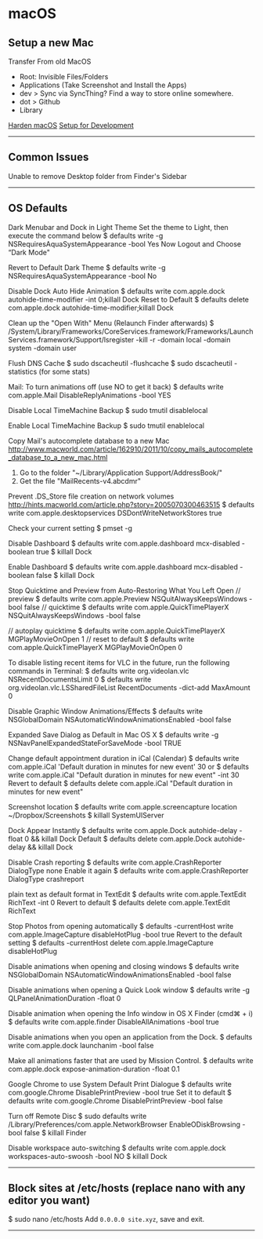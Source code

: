 # macOS

## Setup a new Mac

Transfer From old MacOS
- Root: Invisible Files/Folders
- Applications (Take Screenshot and Install the Apps)
- dev > Sync via SyncThing? Find a way to store online somewhere.
- dot > Github
- Library

[Harden macOS](macOS-Hardening.md)
[Setup for Development](macOS-Development.md)

---

## Common Issues
Unable to remove Desktop folder from Finder's Sidebar

---
## OS Defaults

Dark Menubar and Dock in Light Theme
Set the theme to Light, then execute the command below
$ defaults write -g NSRequiresAquaSystemAppearance -bool Yes
Now Logout and Choose “Dark Mode"

Revert to Default Dark Theme
$ defaults write -g NSRequiresAquaSystemAppearance -bool No

Disable Dock Auto Hide Animation
$ defaults write com.apple.dock autohide-time-modifier -int 0;killall Dock
Reset to Default
$ defaults delete com.apple.dock autohide-time-modifier;killall Dock

Clean up the "Open With" Menu (Relaunch Finder afterwards)
$ /System/Library/Frameworks/CoreServices.framework/Frameworks/LaunchServices.framework/Support/lsregister -kill -r -domain local -domain system -domain user

Flush DNS Cache
$ sudo dscacheutil -flushcache
$ sudo dscacheutil -statistics (for some stats)

Mail: To turn animations off (use NO to get it back)
$ defaults write com.apple.Mail DisableReplyAnimations -bool YES

Disable Local TimeMachine Backup
$ sudo tmutil disablelocal

Enable Local TimeMachine Backup
$ sudo tmutil enablelocal

Copy Mail's autocomplete database to a new Mac
http://www.macworld.com/article/162910/2011/10/copy_mails_autocomplete_database_to_a_new_mac.html
1. Go to the folder "~/Library/Application Support/AddressBook/"
2. Get the file "MailRecents-v4.abcdmr"

Prevent .DS_Store file creation on network volumes
http://hints.macworld.com/article.php?story=2005070300463515
$ defaults write com.apple.desktopservices DSDontWriteNetworkStores true

Check your current setting
$ pmset -g

Disable Dashboard
$ defaults write com.apple.dashboard mcx-disabled -boolean true
$ killall Dock

Enable Dashboard
$ defaults write com.apple.dashboard mcx-disabled -boolean false
$ killall Dock

Stop Quicktime and Preview from Auto-Restoring What You Left Open
// preview
$ defaults write com.apple.Preview NSQuitAlwaysKeepsWindows -bool false
// quicktime
$ defaults write com.apple.QuickTimePlayerX NSQuitAlwaysKeepsWindows -bool false

// autoplay quicktime
$ defaults write com.apple.QuickTimePlayerX MGPlayMovieOnOpen 1
// reset to default
$ defaults write com.apple.QuickTimePlayerX MGPlayMovieOnOpen 0

To disable listing recent items for VLC in the future, run the following commands in Terminal:
$ defaults write org.videolan.vlc NSRecentDocumentsLimit 0
$ defaults write org.videolan.vlc.LSSharedFileList RecentDocuments -dict-add MaxAmount 0

Disable Graphic Window Animations/Effects
$ defaults write NSGlobalDomain NSAutomaticWindowAnimationsEnabled -bool false

Expanded Save Dialog as Default in Mac OS X
$ defaults write -g NSNavPanelExpandedStateForSaveMode -bool TRUE

Change default appointment duration in iCal (Calendar)
$ defaults write com.apple.iCal 'Default duration in minutes for new event' 30
or
$ defaults write com.apple.iCal "Default duration in minutes for new event" -int 30
Revert to default
$ defaults delete com.apple.iCal "Default duration in minutes for new event"

Screenshot location
$ defaults write com.apple.screencapture location ~/Dropbox/Screenshots
$ killall SystemUIServer

Dock Appear Instantly
$ defaults write com.apple.Dock autohide-delay -float 0 && killall Dock
Default
$ defaults delete com.apple.Dock autohide-delay && killall Dock

Disable Crash reporting
$ defaults write com.apple.CrashReporter DialogType none
Enable it again
$ defaults write com.apple.CrashReporter DialogType crashreport

plain text as default format in TextEdit
$ defaults write com.apple.TextEdit RichText -int 0
Revert to default
$ defaults delete com.apple.TextEdit RichText

Stop Photos from opening automatically
$ defaults -currentHost write com.apple.ImageCapture disableHotPlug -bool true
Revert to the default setting
$ defaults -currentHost delete com.apple.ImageCapture disableHotPlug

Disable animations when opening and closing windows
$ defaults write NSGlobalDomain NSAutomaticWindowAnimationsEnabled -bool false

Disable animations when opening a Quick Look window
$ defaults write -g QLPanelAnimationDuration -float 0

Disable animation when opening the Info window in OS X Finder (cmd⌘ + i)
$ defaults write com.apple.finder DisableAllAnimations -bool true

Disable animations when you open an application from the Dock.
$ defaults write com.apple.dock launchanim -bool false

Make all animations faster that are used by Mission Control.
$ defaults write com.apple.dock expose-animation-duration -float 0.1

Google Chrome to use System Default Print Dialogue
$ defaults write com.google.Chrome DisablePrintPreview -bool true
Set it to default
$ defaults write com.google.Chrome DisablePrintPreview -bool false

Turn off Remote Disc
$ sudo defaults write /Library/Preferences/com.apple.NetworkBrowser EnableODiskBrowsing -bool false
$ killall Finder

Disable workspace auto-switching
$ defaults write com.apple.dock workspaces-auto-swoosh -bool NO
$ killall Dock

---
## Block sites at /etc/hosts (replace nano with any editor you want)
$ sudo nano /etc/hosts
Add `0.0.0.0 site.xyz`, save and exit.

---